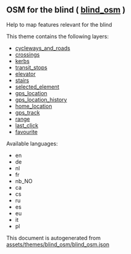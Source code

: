 [//]: # (WARNING: this file is automatically generated. Please find the sources at the bottom and edit those sources)

 OSM for the blind ( [blind_osm](https://mapcomplete.org/blind_osm) ) 
----------------------------------------------------------------------



Help to map features relevant for the blind

This theme contains the following layers:



  - [cycleways_and_roads](../Layers/cycleways_and_roads.md)
  - [crossings](../Layers/crossings.md)
  - [kerbs](../Layers/kerbs.md)
  - [transit_stops](../Layers/transit_stops.md)
  - [elevator](../Layers/elevator.md)
  - [stairs](../Layers/stairs.md)
  - [selected_element](../Layers/selected_element.md)
  - [gps_location](../Layers/gps_location.md)
  - [gps_location_history](../Layers/gps_location_history.md)
  - [home_location](../Layers/home_location.md)
  - [gps_track](../Layers/gps_track.md)
  - [range](../Layers/range.md)
  - [last_click](../Layers/last_click.md)
  - [favourite](../Layers/favourite.md)


Available languages:



  - en
  - de
  - nl
  - fr
  - nb_NO
  - ca
  - cs
  - ru
  - es
  - eu
  - it
  - pl
 

This document is autogenerated from [assets/themes/blind_osm/blind_osm.json](https://github.com/pietervdvn/MapComplete/blob/develop/assets/themes/blind_osm/blind_osm.json)
